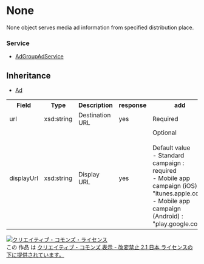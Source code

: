 # None
None object serves media ad information from specified distribution place.
### Service
+ [AdGroupAdService](../services/AdGroupAdService.md)

## Inheritance
+ [Ad](./Ad.md)

<table>
 <tr>
  <th>Field</th>
  <th>Type</th>
  <th>Description</th>
  <th>response</th>
  <th>add</th>
  <th>set</th>
  <th>remove</th>
 </tr>
 <tr>
  <td>url</td>
  <td>xsd:string</td>
  <td>Destination URL</td>
  <td>yes</td>
  <td>Required</td>
  <td>Optional<br>Updatable</td>
  <td>Ignore</td>
 </tr>
 <tr>
  <td>displayUrl</td>
  <td>xsd:string</td>
  <td> Display URL</td>
  <td>yes</td>
  <td>Optional<br>
  <br>
  Default value<br>
  - Standard campaign : <br>required<br>
  - Mobile app campaign (iOS) :<br>"itunes.apple.com"<br>
  - Mobile app campaign (Android) :<br>"play.google.com"
  </td>
  <td>Optional<br>Updatable<br>
  <br>
  Input allowed<br>
  - Mobile app campaign (iOS) :<br>Available only for "itunes.apple.com"<br>
  - Mobile app campaign (Android) :<br>Available only for "play.google.com"
  </td>
  <td>Ignore</td>
 </tr>
</table>

<a rel="license" href="http://creativecommons.org/licenses/by-nd/2.1/jp/"><img alt="クリエイティブ・コモンズ・ライセンス" style="border-width:0" src="https://i.creativecommons.org/l/by-nd/2.1/jp/88x31.png" /></a><br />この 作品 は <a rel="license" href="http://creativecommons.org/licenses/by-nd/2.1/jp/">クリエイティブ・コモンズ 表示 - 改変禁止 2.1 日本 ライセンスの下に提供されています。</a>
